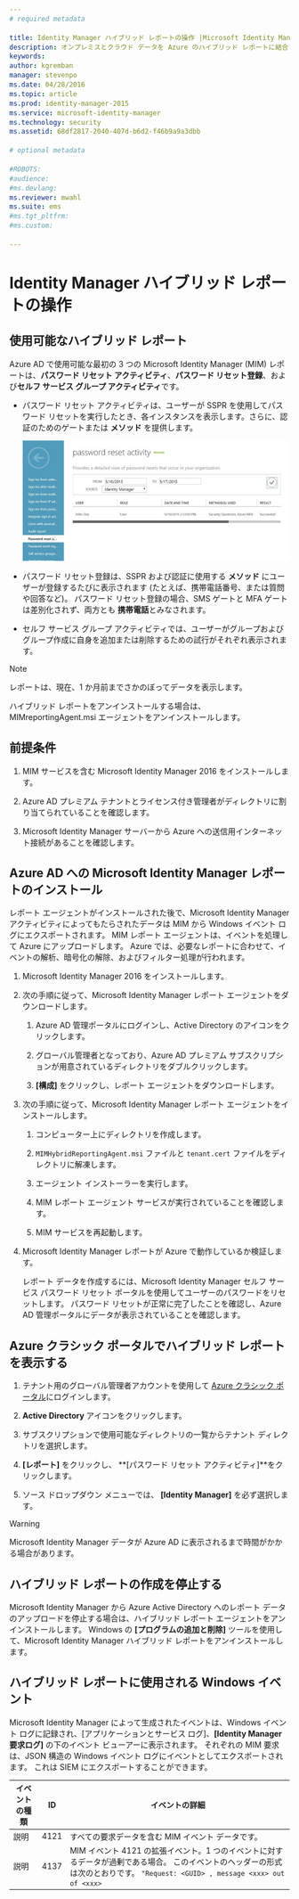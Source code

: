 ```yaml
---
# required metadata

title: Identity Manager ハイブリッド レポートの操作 |Microsoft Identity Manager
description: オンプレミスとクラウド データを Azure のハイブリッド レポートに結合する方法と、これらのレポートを管理および表示する方法について説明します。
keywords:
author: kgremban
manager: stevenpo
ms.date: 04/28/2016
ms.topic: article
ms.prod: identity-manager-2015
ms.service: microsoft-identity-manager
ms.technology: security
ms.assetid: 68df2817-2040-407d-b6d2-f46b9a9a3dbb

# optional metadata

#ROBOTS:
#audience:
#ms.devlang:
ms.reviewer: mwahl
ms.suite: ems
#ms.tgt_pltfrm:
#ms.custom:

---
```


# Identity Manager ハイブリッド レポートの操作

## 使用可能なハイブリッド レポート
Azure AD で使用可能な最初の 3 つの Microsoft Identity Manager (MIM) レポートは、**パスワード リセット アクティビティ**、**パスワード リセット登録**、および**セルフ サービス グループ アクティビティ**です。

-   パスワード リセット アクティビティは、ユーザーが SSPR を使用してパスワード リセットを実行したとき、各インスタンスを表示します。さらに、認証のためのゲートまたは **メソッド** を提供します。

    ![Azure ハイブリッド レポート - パスワード リセット アクティビティの画像](media/MIM-Hybrid-passwordreset.jpg)

-   パスワード リセット登録は、SSPR および認証に使用する **メソッド** にユーザーが登録するたびに表示されます (たとえば、携帯電話番号、または質問や回答など)。
    パスワード リセット登録の場合、SMS ゲートと MFA ゲートは差別化されず、両方とも **携帯電話**とみなされます。

-   セルフ サービス グループ アクティビティでは、ユーザーがグループおよびグループ作成に自身を追加または削除するための試行がそれぞれ表示されます。

> [!NOTE]
> レポートは、現在、1 か月前までさかのぼってデータを表示します。
>
> ハイブリッド レポートをアンインストールする場合は、MIMreportingAgent.msi エージェントをアンインストールします。

## 前提条件

1.  MIM サービスを含む Microsoft Identity Manager 2016 をインストールします。

2.  Azure AD プレミアム テナントとライセンス付き管理者がディレクトリに割り当てられていることを確認します。

3.  Microsoft Identity Manager サーバーから Azure への送信用インターネット接続があることを確認します。

## Azure AD への Microsoft Identity Manager レポートのインストール
レポート エージェントがインストールされた後で、Microsoft Identity Manager アクティビティによってもたらされたデータは MIM から Windows イベント ログにエクスポートされます。 MIM レポート エージェントは、イベントを処理して Azure にアップロードします。 Azure では、必要なレポートに合わせて、イベントの解析、暗号化の解除、およびフィルター処理が行われます。

1.  Microsoft Identity Manager 2016 をインストールします。

2.  次の手順に従って、Microsoft Identity Manager レポート エージェントをダウンロードします。

    1.  Azure AD 管理ポータルにログインし、Active Directory のアイコンをクリックします。

    2.  グローバル管理者となっており、Azure AD プレミアム サブスクリプションが用意されているディレクトリをダブルクリックします。

    3.  **[構成]** をクリックし、レポート エージェントをダウンロードします。

3.  次の手順に従って、Microsoft Identity Manager レポート エージェントをインストールします。

    1.  コンピューター上にディレクトリを作成します。

    2.  `MIMHybridReportingAgent.msi` ファイルと `tenant.cert` ファイルをディレクトリに解凍します。

    3.  エージェント インストーラーを実行します。

    4.  MIM レポート エージェント サービスが実行されていることを確認します。

    5.  MIM サービスを再起動します。

4.  Microsoft Identity Manager レポートが Azure で動作しているか検証します。

    レポート データを作成するには、Microsoft Identity Manager セルフ サービス パスワード リセット ポータルを使用してユーザーのパスワードをリセットします。 パスワード リセットが正常に完了したことを確認し、Azure AD 管理ポータルにデータが表示されていることを確認します。

## Azure クラシック ポータルでハイブリッド レポートを表示する

1.  テナント用のグローバル管理者アカウントを使用して [Azure クラシック ポータル](https://manage.windowsazure.com/)にログインします。

2.  **Active Directory** アイコンをクリックします。

3.  サブスクリプションで使用可能なディレクトリの一覧からテナント ディレクトリを選択します。

4.  **[レポート]** をクリックし、 **[パスワード リセット アクティビティ]**をクリックします。

5.  ソース ドロップダウン メニューでは、 **[Identity Manager]** を必ず選択します。

> [!WARNING]
> Microsoft Identity Manager データが Azure AD に表示されるまで時間がかかる場合があります。

## ハイブリッド レポートの作成を停止する
Microsoft Identity Manager から Azure Active Directory へのレポート データのアップロードを停止する場合は、ハイブリッド レポート エージェントをアンインストールします。 Windows の **[プログラムの追加と削除]** ツールを使用して、Microsoft Identity Manager ハイブリッド レポートをアンインストールします。

## ハイブリッド レポートに使用される Windows イベント
Microsoft Identity Manager によって生成されたイベントは、Windows イベント ログに記録され、[アプリケーションとサービス ログ]、**[Identity Manager 要求ログ]** の下のイベント ビューアーに表示されます。 それぞれの MIM 要求は、JSON 構造の Windows イベント ログにイベントとしてエクスポートされます。 これは SIEM にエクスポートすることができます。

|イベントの種類|ID|イベントの詳細|
|--------------|------|-----------------|
|説明|4121|すべての要求データを含む MIM イベント データです。|
|説明|4137|MIM イベント 4121 の拡張イベント。1 つのイベントに対するデータが過剰である場合。 このイベントのヘッダーの形式は次のとおりです。 `"Request: <GUID> , message <xxx> out of <xxx>`|


<!--HONumber=Apr16_HO2-->


